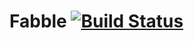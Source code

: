 Fabble [![Build Status](https://travis-ci.org/mozilla-japan/gitfab2.svg?branch=develop)](https://travis-ci.org/mozilla-japan/gitfab2)
=======
